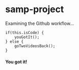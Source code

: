 # samp-project
Examining the Github workflow...

```
if(this.isCode) {
    youGotIt();
} else {
    goTwoVideosBack();
}
```

#### You got it!
